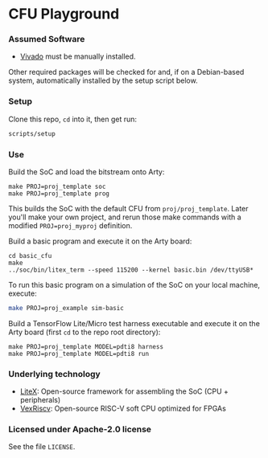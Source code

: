 # CFU Playground

### Assumed Software

* [Vivado](https://www.xilinx.com/support/download.html) must be manually installed.

Other required packages will be checked for and, if on a Debian-based system,
automatically installed by the setup script below.

### Setup

Clone this repo, `cd` into it, then get run:
```sh
scripts/setup
```
### Use

Build the SoC and load the bitstream onto Arty:
```
make PROJ=proj_template soc
make PROJ=proj_template prog
```
This builds the SoC with the default CFU from `proj/proj_template`.   Later you'll make your own project, and rerun those make commands with a modified `PROJ=proj_myproj` definition.


Build a basic program and execute it on the Arty board:
```
cd basic_cfu
make
../soc/bin/litex_term --speed 115200 --kernel basic.bin /dev/ttyUSB*
```

To run this basic program on a simulation of the SoC on your local machine,
execute:

```bash
make PROJ=proj_example sim-basic
```

Build a TensorFlow Lite/Micro test harness executable and execute it on the Arty board (first `cd` to the repo root directory):

```
make PROJ=proj_template MODEL=pdti8 harness
make PROJ=proj_template MODEL=pdti8 run
```

### Underlying technology

* [LiteX](https://github.com/enjoy-digital/litex): Open-source framework for assembling the SoC (CPU + peripherals)
* [VexRiscv](https://github.com/SpinalHDL/VexRiscv): Open-source RISC-V soft CPU optimized for FPGAs


### Licensed under Apache-2.0 license

See the file `LICENSE`.
